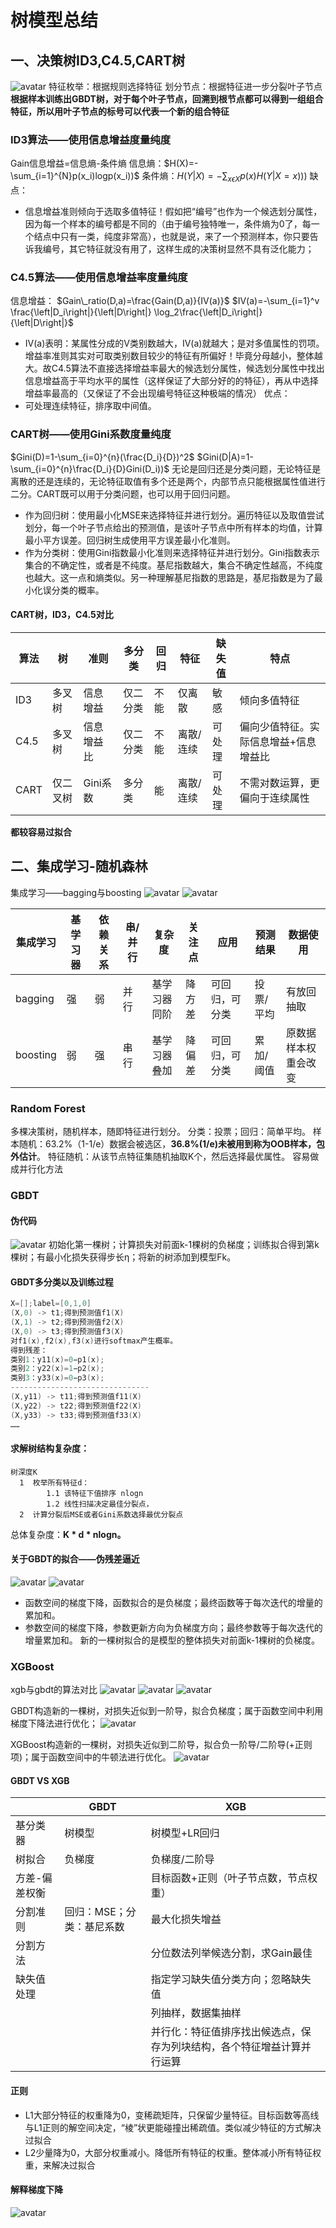 # 树模型总结
## 一、决策树ID3,C4.5,CART树
![avatar](img/1.png)
特征枚举：根据规则选择特征
划分节点：根据特征进一步分裂叶子节点
**根据样本训练出GBDT树，对于每个叶子节点，回溯到根节点都可以得到一组组合特征，所以用叶子节点的标号可以代表一个新的组合特征**

### ID3算法——使用信息增益度量纯度
Gain信息增益=信息熵-条件熵
信息熵：$H(X)=-\sum_{i=1}^{N}p(x_i)logp(x_i))$
条件熵：$H(Y|X)=-\sum_{x\epsilon X}p(x)H(Y|X=x)))$
缺点：
- 信息增益准则倾向于选取多值特征！假如把“编号”也作为一个候选划分属性，因为每一个样本的编号都是不同的（由于编号独特唯一，条件熵为0了，每一个结点中只有一类，纯度非常高），也就是说，来了一个预测样本，你只要告诉我编号，其它特征就没有用了，这样生成的决策树显然不具有泛化能力；

### C4.5算法——使用信息增益率度量纯度
信息增益：
$Gain\_ratio(D,a)=\frac{Gain(D,a)}{IV(a)}$
$IV(a)=-\sum_{i=1}^v \frac{\left|D_i\right|}{\left|D\right|} \log_2\frac{\left|D_i\right|}{\left|D\right|}$
- IV(a)表明：某属性分成的V类别数越大，IV(a)就越大；是对多值属性的罚项。
增益率准则其实对可取类别数目较少的特征有所偏好！毕竟分母越小，整体越大。故C4.5算法不直接选择增益率最大的候选划分属性，候选划分属性中找出信息增益高于平均水平的属性（这样保证了大部分好的的特征），再从中选择增益率最高的（又保证了不会出现编号特征这种极端的情况）
优点：
- 可处理连续特征，排序取中间值。

### CART树——使用Gini系数度量纯度
$Gini(D)=1-\sum_{i=0}^{n}(\frac{D_i}{D})^2$
$Gini(D|A)=1-\sum_{i=0}^{n}\frac{D_i}{D}Gini(D_i))$
无论是回归还是分类问题，无论特征是离散的还是连续的，无论特征取值有多个还是两个，内部节点只能根据属性值进行二分。CART既可以用于分类问题，也可以用于回归问题。
- 作为回归树：使用最小化MSE来选择特征并进行划分。遍历特征以及取值尝试划分，每一个叶子节点给出的预测值，是该叶子节点中所有样本的均值，计算最小平方误差。回归树生成使用平方误差最小化准则。
- 作为分类树：使用Gini指数最小化准则来选择特征并进行划分。Gini指数表示集合的不确定性，或者是不纯度。基尼指数越大，集合不确定性越高，不纯度也越大。这一点和熵类似。另一种理解基尼指数的思路是，基尼指数是为了最小化误分类的概率。

#### CART树，ID3，C4.5对比
|算法|树|准则|多分类|回归|特征|缺失值|特点|
|--------|--------|--------|--------|--------|--------|--------|--------|
|ID3|多叉树|信息增益|仅二分类|不能|仅离散|敏感|倾向多值特征	
|C4.5|多叉树|信息增益比|仅二分类|不能|离散/连续|可处理|偏向少值特征。实际信息增益+信息增益比	
|CART|仅二叉树|Gini系数|多分类|能|离散/连续|可处理|不需对数运算，更偏向于连续属性	
**都较容易过拟合**
## 二、集成学习-随机森林
集成学习——bagging与boosting
![avatar](img/4.png)
![avatar](img/3.png)

|集成学习|基学习器|依赖关系|串/并行|复杂度|关注点|应用|预测结果|数据使用|
|--------|--------|--------|--------|--------|--------|--------|--------|--------|
bagging|强|弱|并行|基学习器同阶|降方差|可回归，可分类|投票/平均|有放回抽取	
boosting|弱|强|串行|基学习器叠加|降偏差|可回归，可分类|累加/阈值|原数据样本权重会改变	

### Random Forest
多棵决策树，随机样本，随即特征进行划分。
分类：投票；回归：简单平均。
样本随机：63.2%（1-1/e）数据会被选区，**36.8%(1/e)未被用到称为OOB样本，包外估计**。
特征随机：从该节点特征集随机抽取K个，然后选择最优属性。
容易做成并行化方法

### GBDT
#### 伪代码
![avatar](img/9.png)
初始化第一棵树；计算损失对前面k-1棵树的负梯度；训练拟合得到第k棵树；有最小化损失获得步长η；将新的树添加到模型Fk。

#### GBDT多分类以及训练过程
```cpp
X=[];label=[0,1,0]
(X,0) -> t1;得到预测值f1(X)
(X,1) -> t2;得到预测值f2(X)
(X,0) -> t3;得到预测值f3(X)
对f1(x),f2(x),f3(x)进行softmax产生概率。
得到残差：
类别1：y11(x)=0−p1(x);
类别2：y22(x)=1−p2(x);
类别3：y33(x)=0−p3(x);
-------------------------------
(X,y11) -> t11;得到预测值f11(X)
(X,y22) -> t22;得到预测值f22(X)
(X,y33) -> t33;得到预测值f33(X)
……

```

#### 求解树结构复杂度：
```
树深度K
  1  枚举所有特征d：
        1.1 该特征下值排序 nlogn
        1.2 线性扫描决定最佳分裂点，
  2  计算分裂后MSE或者Gini系数选择最优分裂点
```
总体复杂度：**K * d * nlogn。**
#### 关于GBDT的拟合——伪残差逼近
![avatar](img/12.png)
![avatar](img/10.png)

- 函数空间的梯度下降，函数拟合的是负梯度；最终函数等于每次迭代的增量的累加和。
- 参数空间的梯度下降，参数更新方向为负梯度方向；最终参数等于每次迭代的增量累加和。
新的一棵树拟合的是模型的整体损失对前面k-1棵树的负梯度。

### XGBoost
xgb与gbdt的算法对比
![avatar](img/7.png)
![avatar](img/11.jpg)
![avatar](img/5.png)

GBDT构造新的一棵树，对损失近似到一阶导，拟合负梯度；属于函数空间中利用梯度下降法进行优化；
![avatar](img/6.png)

XGBoost构造新的一棵树，对损失近似到二阶导，拟合负一阶导/二阶导(+正则项)；属于函数空间中的牛顿法进行优化。
![avatar](img/8.png)

####  GBDT VS XGB
||GBDT|XGB|
|--------|--------|--------|
|基分类器|树模型|树模型+LR回归
树拟合|负梯度|负梯度/二阶导
方差-偏差权衡||目标函数+正则（叶子节点数，节点权重）
分割准则|回归：MSE；分类：基尼系数|最大化损失增益
分割方法||分位数法列举候选分割，求Gain最佳
缺失值处理||指定学习缺失值分类方向；忽略缺失值
|||列抽样，数据集抽样
|||并行化：特征值排序找出候选点，保存为列块结构，各个特征增益计算并行运算

#### 正则
- L1大部分特征的权重降为0，变稀疏矩阵，只保留少量特征。目标函数等高线与L1正则的解空间决定，“棱”状更能碰撞出稀疏值。类似减少特征的方式解决过拟合
- L2少量降为0，大部分权重减小。降低所有特征的权重。整体减小所有特征权重，来解决过拟合

#### 解释梯度下降
![avatar](img/13.png)